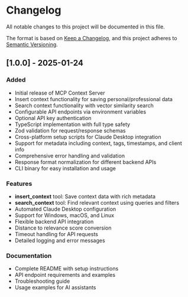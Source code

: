 # Changelog

All notable changes to this project will be documented in this file.

The format is based on [Keep a Changelog](https://keepachangelog.com/en/1.0.0/),
and this project adheres to [Semantic Versioning](https://semver.org/spec/v2.0.0.html).

## [1.0.0] - 2025-01-24

### Added
- Initial release of MCP Context Server
- Insert context functionality for saving personal/professional data
- Search context functionality with vector similarity search
- Configurable API endpoints via environment variables
- Optional API key authentication
- TypeScript implementation with full type safety
- Zod validation for request/response schemas
- Cross-platform setup scripts for Claude Desktop integration
- Support for metadata including context, tags, timestamps, and client info
- Comprehensive error handling and validation
- Response format normalization for different backend APIs
- CLI binary for easy installation and usage

### Features
- **insert_context** tool: Save context data with rich metadata
- **search_context** tool: Find relevant context using queries and filters
- Automated Claude Desktop configuration
- Support for Windows, macOS, and Linux
- Flexible backend API integration
- Distance to relevance score conversion
- Timeout handling for API requests
- Detailed logging and error messages

### Documentation
- Complete README with setup instructions
- API endpoint requirements and examples
- Troubleshooting guide
- Usage examples for AI assistants